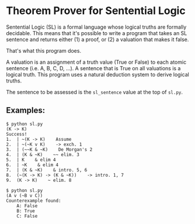 # Theorem Prover for Sentential Logic

Sentential Logic (SL) is a formal language whose logical truths are formally decidable. This means that it's possible to write a program that takes an SL sentence and returns either (1) a proof, or (2) a valuation that makes it false.

That's what this program does.

A valuation is an assignment of a truth value (True or False) to each atomic sentence (i.e. A, B, C, D, ...). A sentence that is True on all valuations is a logical truth. This program uses a natural deduction system to derive logical truths.

The sentence to be assessed is the `sl_sentence` value at the top of `sl.py`.

## Examples:

```
$ python sl.py
(K -> K)
Success!
1.  | ~(K -> K)    Assume
2.  | ~(~K v K)    -> exch. 1
3.  | (~~K & ~K)    De Morgan's 2
4.  | (K & ~K)    ~~ elim. 3
5.  | K    & elim 4
6.  | ~K    & elim 4
7.  | (K & ~K)    & intro. 5, 6
8.  (~(K -> K) -> (K & ~K))    -> intro. 1, 7
9.  (K -> K)    ~ elim. 8
```

```
$ python sl.py
(A v (~B v C))
Counterexample found:
    A: False
    B: True
    C: False
```
